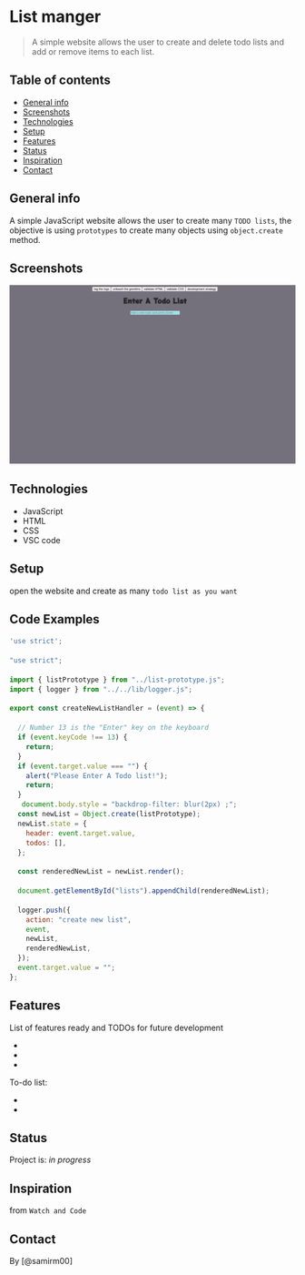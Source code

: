 # List manger


> A simple website allows the user to create and delete todo lists and add or remove items to each list.

## Table of contents
* [General info](#general-info)
* [Screenshots](#screenshots)
* [Technologies](#technologies)
* [Setup](#setup)
* [Features](#features)
* [Status](#status)
* [Inspiration](#inspiration)
* [Contact](#contact)

## General info

A simple JavaScript website allows the user to create many `TODO lists`, the objective is using `prototypes` to create many objects using `object.create` method.

## Screenshots
![Example screenshot](public/assets/screenShot.png)

## Technologies
* JavaScript
* HTML
* CSS
* VSC code


## Setup
open the website and create as many `todo list as you want`

## Code Examples

```js
'use strict';

"use strict";

import { listPrototype } from "../list-prototype.js";
import { logger } from "../../lib/logger.js";

export const createNewListHandler = (event) => {

  // Number 13 is the "Enter" key on the keyboard
  if (event.keyCode !== 13) {
    return;
  }
  if (event.target.value === "") {
    alert("Please Enter A Todo list!");
    return;
  }
   document.body.style = "backdrop-filter: blur(2px) ;";
  const newList = Object.create(listPrototype);
  newList.state = {
    header: event.target.value,
    todos: [],
  };

  const renderedNewList = newList.render();

  document.getElementById("lists").appendChild(renderedNewList);

  logger.push({
    action: "create new list",
    event,
    newList,
    renderedNewList,
  });
  event.target.value = "";
};
```


## Features
List of features ready and TODOs for future development

* 
* 
* 

To-do list:

* 
* 

## Status
Project is: _in progress_

## Inspiration

from `Watch and Code`

## Contact
By [@samirm00] 